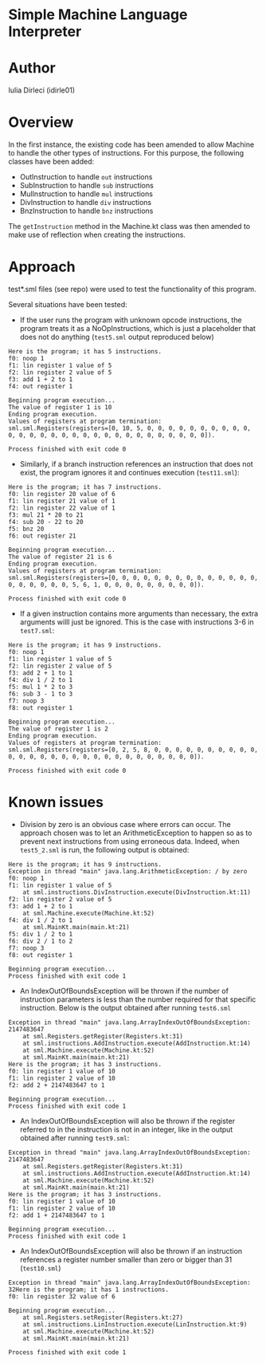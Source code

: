 # Simple Machine Language Interpreter
# Author
Iulia Dirleci (idirle01)
# Overview
In the first instance, the existing code has been amended to allow Machine to handle the other types of instructions. 
For this purpose, the following classes have been added:

* OutInstruction to handle `out` instructions
* SubInstruction to handle `sub` instructions
* MulInstruction to handle `mul` instructions
* DivInstruction to handle `div` instructions
* BnzInstruction to handle `bnz` instructions
	
The `getInstruction` method in the Machine.kt class was then amended to make use of reflection when creating the instructions.

# Approach
test*.sml files (see repo) were used to test the functionality of this program. 

Several situations have been tested:
* If the user runs the program with unknown opcode instructions, the program treats it as a NoOpInstructions, which is just a placeholder that does not do anything (`test5.sml` output reproduced below)
```
Here is the program; it has 5 instructions.
f0: noop 1
f1: lin register 1 value of 5
f2: lin register 2 value of 5
f3: add 1 + 2 to 1
f4: out register 1

Beginning program execution...
The value of register 1 is 10
Ending program execution.
Values of registers at program termination: sml.sml.Registers(registers=[0, 10, 5, 0, 0, 0, 0, 0, 0, 0, 0, 0, 0, 0, 0, 0, 0, 0, 0, 0, 0, 0, 0, 0, 0, 0, 0, 0, 0, 0, 0, 0]).

Process finished with exit code 0
```

* Similarly, if a branch instruction references an instruction that does not exist, the program ignores it and continues execution (`test11.sml`):
```
Here is the program; it has 7 instructions.
f0: lin register 20 value of 6
f1: lin register 21 value of 1
f2: lin register 22 value of 1
f3: mul 21 * 20 to 21
f4: sub 20 - 22 to 20
f5: bnz 20
f6: out register 21

Beginning program execution...
The value of register 21 is 6
Ending program execution.
Values of registers at program termination: sml.sml.Registers(registers=[0, 0, 0, 0, 0, 0, 0, 0, 0, 0, 0, 0, 0, 0, 0, 0, 0, 0, 0, 0, 5, 6, 1, 0, 0, 0, 0, 0, 0, 0, 0, 0]).

Process finished with exit code 0
```
* If a given instruction contains more arguments than necessary, the extra arguments willl just be ignored. This is the case with instructions 3-6 in `test7.sml`:
```
Here is the program; it has 9 instructions.
f0: noop 1
f1: lin register 1 value of 5
f2: lin register 2 value of 5
f3: add 2 + 1 to 1
f4: div 1 / 2 to 1
f5: mul 1 * 2 to 3
f6: sub 3 - 1 to 3
f7: noop 3
f8: out register 1

Beginning program execution...
The value of register 1 is 2
Ending program execution.
Values of registers at program termination: sml.sml.Registers(registers=[0, 2, 5, 8, 0, 0, 0, 0, 0, 0, 0, 0, 0, 0, 0, 0, 0, 0, 0, 0, 0, 0, 0, 0, 0, 0, 0, 0, 0, 0, 0, 0]).

Process finished with exit code 0
```

# Known issues
* Division by zero is an obvious case where errors can occur. The approach chosen was to let an ArithmeticException to happen so as to prevent next instructions from using erroneous data. Indeed, when `test5_2.sml` is run, the following output is obtained:
```
Here is the program; it has 9 instructions.
Exception in thread "main" java.lang.ArithmeticException: / by zero
f0: noop 1
f1: lin register 1 value of 5
	at sml.instructions.DivInstruction.execute(DivInstruction.kt:11)
f2: lin register 2 value of 5
f3: add 1 + 2 to 1
	at sml.Machine.execute(Machine.kt:52)
f4: div 1 / 2 to 1
	at sml.MainKt.main(main.kt:21)
f5: div 1 / 2 to 1
f6: div 2 / 1 to 2
f7: noop 3
f8: out register 1

Beginning program execution...
Process finished with exit code 1
```
* An IndexOutOfBoundsException will be thrown if the number of instruction parameters is less than the number required for that specific instruction. Below is the output obtained after running `test6.sml`

```
Exception in thread "main" java.lang.ArrayIndexOutOfBoundsException: 2147483647
	at sml.Registers.getRegister(Registers.kt:31)
	at sml.instructions.AddInstruction.execute(AddInstruction.kt:14)
	at sml.Machine.execute(Machine.kt:52)
	at sml.MainKt.main(main.kt:21)
Here is the program; it has 3 instructions.
f0: lin register 1 value of 10
f1: lin register 2 value of 10
f2: add 2 + 2147483647 to 1

Beginning program execution...
Process finished with exit code 1
```
* An IndexOutOfBoundsException will also be thrown if the register referred to in the instruction is not in an integer, like in the output obtained after running `test9.sml`:

```
Exception in thread "main" java.lang.ArrayIndexOutOfBoundsException: 2147483647
	at sml.Registers.getRegister(Registers.kt:31)
	at sml.instructions.AddInstruction.execute(AddInstruction.kt:14)
	at sml.Machine.execute(Machine.kt:52)
	at sml.MainKt.main(main.kt:21)
Here is the program; it has 3 instructions.
f0: lin register 1 value of 10
f1: lin register 2 value of 10
f2: add 1 + 2147483647 to 1

Beginning program execution...
Process finished with exit code 1
```

* An IndexOutOfBoundsException will also be thrown if an instruction references a register number smaller than zero or bigger than 31 (`test10.sml`) 
```
Exception in thread "main" java.lang.ArrayIndexOutOfBoundsException: 32Here is the program; it has 1 instructions.
f0: lin register 32 value of 6

Beginning program execution...
	at sml.Registers.setRegister(Registers.kt:27)
	at sml.instructions.LinInstruction.execute(LinInstruction.kt:9)
	at sml.Machine.execute(Machine.kt:52)
	at sml.MainKt.main(main.kt:21)

Process finished with exit code 1
```




